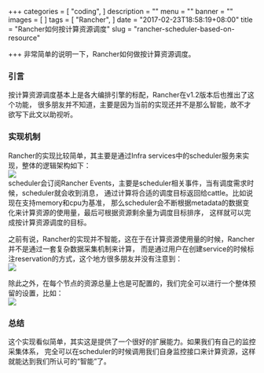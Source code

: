 +++
categories = [
    "coding",
]
description = ""
menu = ""
banner = ""
images = [
]
tags = [
    "Rancher",
]
date = "2017-02-23T18:58:19+08:00"
title = "Rancher如何按计算资源调度"
slug = "rancher-scheduler-based-on-resource"

+++
非常简单的说明一下，Rancher如何做按计算资源调度。
<!--more-->
### 引言
按计算资源调度基本上是各大编排引擎的标配，Rancher在v1.2版本后也推出了这个功能，
很多朋友并不知道，主要是因为当前的实现还并不是那么智能，故不才欲写下此文以助视听。

### 实现机制
Rancher的实现比较简单，其主要是通过Infra services中的scheduler服务来实现，整体的逻辑架构如下：  
![](https://ww3.sinaimg.cn/large/006tNc79ly1fd0lxplni2j30m90a7q49.jpg)  
scheduler会订阅Rancher Events，主要是scheduler相关事件，当有调度需求时候，scheduler就会收到消息，
通过计算将合适的调度目标返回给cattle。比如说现在支持memory和cpu为基准，
那么scheduler会不断根据metadata的数据变化来计算资源的使用量，最后可根据资源剩余量为调度目标排序，
这样就可以完成按计算资源调度的目标。

之前有说，Rancher的实现并不智能，这在于在计算资源使用量的时候，Rancher并不是通过一套复杂数据采集机制来计算，
而是通过用户在创建service的时候标注reservation的方式，这个地方很多朋友并没有注意到：  
![](https://ww4.sinaimg.cn/large/006tNc79ly1fd0m3wzn0dj30lf08f3ze.jpg)

除此之外，在每个节点的资源总量上也是可配置的，我们完全可以进行一个整体预留的设置，比如：  
![](https://ww4.sinaimg.cn/large/006tNc79ly1fd0m5p3spuj30f90amaao.jpg)

### 总结
这个实现看似简单，其实这是提供了一个很好的扩展能力。如果我们有自己的监控采集体系，
完全可以在scheduler的时候调用我们自身监控接口来计算资源，这样就能达到我们所认可的“智能”了。
